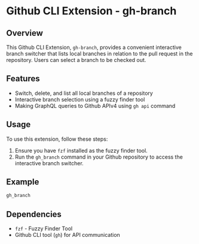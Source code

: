 # Github CLI Extension - gh-branch

## Overview
This Github CLI Extension, `gh-branch`, provides a convenient interactive branch switcher that lists local branches in relation to the pull request in the repository. Users can select a branch to be checked out.

## Features
- Switch, delete, and list all local branches of a repository
- Interactive branch selection using a fuzzy finder tool
- Making GraphQL queries to Github APIv4 using `gh api` command

## Usage
To use this extension, follow these steps:

1. Ensure you have `fzf` installed as the fuzzy finder tool.
2. Run the `gh_branch` command in your Github repository to access the interactive branch switcher.

## Example
```bash
gh_branch
```

## Dependencies
- `fzf` - Fuzzy Finder Tool
- Github CLI tool (`gh`) for API communication
